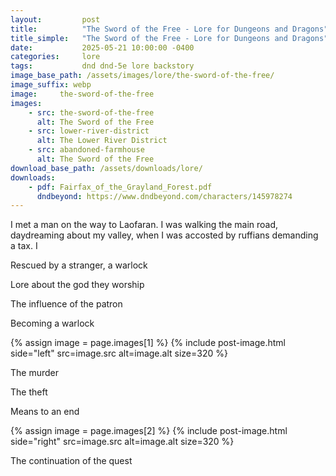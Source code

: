 ```yaml
---
layout:         post
title:          "The Sword of the Free - Lore for Dungeons and Dragons"
title_simple:   "The Sword of the Free - Lore for Dungeons and Dragons"
date:           2025-05-21 10:00:00 -0400
categories:     lore
tags:           dnd dnd-5e lore backstory
image_base_path: /assets/images/lore/the-sword-of-the-free/
image_suffix: webp
image:     the-sword-of-the-free
images:
    - src: the-sword-of-the-free
      alt: The Sword of the Free
    - src: lower-river-district
      alt: The Lower River District
    - src: abandoned-farmhouse
      alt: The Sword of the Free
download_base_path: /assets/downloads/lore/
downloads:
    - pdf: Fairfax_of_the_Grayland_Forest.pdf
      dndbeyond: https://www.dndbeyond.com/characters/145978274
---
```


I met a man on the way to Laofaran. I was walking the main road, daydreaming about my valley, when I was accosted by ruffians demanding a tax. I 

<!--more-->

Rescued by a stranger, a warlock

Lore about the god they worship

The influence of the patron

Becoming a warlock

{% assign image = page.images[1] %}
{% include post-image.html side="left" src=image.src alt=image.alt size=320 %}

The murder

The theft

Means to an end

{% assign image = page.images[2] %}
{% include post-image.html side="right" src=image.src alt=image.alt size=320 %}

The continuation of the quest

